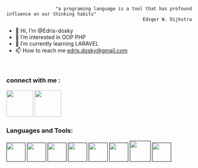 
                      "a programing language is a tool that has profound influence on our thinking habits"
                                                      Edsger W. Dijkstra
- 👋 Hi, I’m @Edris-dosky
- 👀 I’m interested in OOP PHP
- 🌱 I’m currently learning LARAVEL
- 📫 How to reach me edris.dosky@gmail.com


<br>
    <h3>connect with me : </h3>
    <a href="https://www.facebook.com/profile.php?id=100010252503175"><img src="https://upload.wikimedia.org/wikipedia/commons/thumb/0/05/Facebook_Logo_%282019%29.png/768px-Facebook_Logo_%282019%29.png" width="70px" height="70px" alt=""></a>
    <a href="https://www.instagram.com/edris_dosky/?hl=en"><img src="https://upload.wikimedia.org/wikipedia/commons/thumb/a/a5/Instagram_icon.png/640px-Instagram_icon.png" width="70px" height="70px" alt=""></a>
<br>
    <h3>Languages and Tools: </h3>
    <a href=""><img src="https://cdn-icons-png.flaticon.com/512/174/174854.png" width="50px" height="50px" alt=""></a>
    <a href=""><img src="https://cdn4.iconfinder.com/data/icons/social-media-logos-6/512/121-css3-512.png" width="50px" height="50px" alt=""></a>
   <a href=""><img src="https://www.freepnglogos.com/uploads/javascript-png/js-logo-png-5.png" width="50px" height="50px" alt=""></a>
   <a href=""><img src="https://cdn.freebiesupply.com/logos/large/2x/php-1-logo-png-transparent.png" width="50px" height="50px" alt=""></a>
  <a href=""><img src="https://www.pinclipart.com/picdir/big/35-353932_bootstrap-bootstrap-4-logo-png-clipart.png" width="50px" height="50px" alt=""></a>
  <a href=""><img src="https://upload.wikimedia.org/wikipedia/commons/thumb/d/d5/Tailwind_CSS_Logo.svg/600px-Tailwind_CSS_Logo.svg.png?20211001194333" width="50px" height="50px" alt=""></a>
   <a href=""><img src="https://www.logo.wine/a/logo/MySQL/MySQL-Logo.wine.svg" width="55px" height="55px" alt=""></a>
    <a href=""><img src="https://git-scm.com/images/logos/downloads/Git-Icon-1788C.png" width="50px" height="50px" alt=""></a>
  
